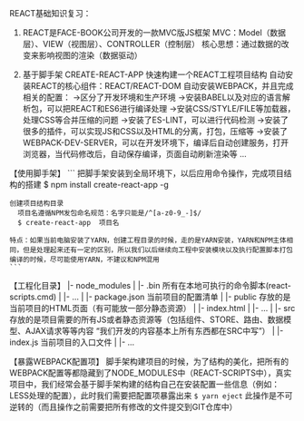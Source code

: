 REACT基础知识复习：
  1. REACT是FACE-BOOK公司开发的一款MVC版JS框架
    MVC：Model（数据层）、VIEW（视图层）、CONTROLLER（控制层）
    核心思想：通过数据的改变来影响视图的渲染（数据驱动）

  2. 基于脚手架 CREATE-REACT-APP 快速构建一个REACT工程项目结构
    自动安装REACT的核心组件：REACT/REACT-DOM
    自动安装WEBPACK，并且完成相关的配置：
       ->区分了开发环境和生产环境
       ->安装BABEL以及对应的语言解析包，可以把REACT和ES6进行编译处理
       ->安装CSS/STYLE/FILE等加载器，处理CSS等合并压缩的问题
       ->安装了ES-LINT，可以进行代码检测
       ->安装了很多的插件，可以实现JS和CSS以及HTML的分离，打包，压缩等
       ->安装了WEBPACK-DEV-SERVER，可以在开发环境下，编译后自动创建服务，打开浏览器，当代码修改后，自动保存编译，页面自动刷新渲染等
    ...

   【使用脚手架】
    ```
    把脚手架安装到全局环境下，以后应用命令操作，完成项目结构的搭建
      $ npm install create-react-app -g

    创建项目结构目录
      项目名遵循NPM发包命名规范：名字只能是/^[a-z0-9_-]$/
      $ create-react-app  项目名

    特点：如果当前电脑安装了YARN，创建工程目录的时候，走的是YARN安装，YARN和NPM主体相同，但是处理起来还有一定的区别，所以我们以后继续向工程中安装模块以及执行配置脚本打包编译的时候，尽可能使用YARN，不建议和NPM混用
    ```

   【工程化目录】
    |- node_modules
    |    |- .bin  所有在本地可执行的命令脚本(react-scripts.cmd)
    |    |- ...
    |
    |- package.json 当前项目的配置清单
    |
    |- public 存放的是当前项目的HTML页面（有可能放一部分静态资源）
    |    |- index.html
    |    |- ...
    |
    |- src 存放的是项目需要的所有JS或者静态资源等（包括组件、STORE、路由、数据模型、AJAX请求等等内容 “我们开发的内容基本上所有东西都在SRC中写”）
    |    |- index.js 当前项目的入口文件
    |    |- ...

   【暴露WEBPACK配置项】
     脚手架构建项目的时候，为了结构的美化，把所有的WEBPACK配置等都隐藏到了NODE_MODULES中（REACT-SCRIPTS中），真实项目中，我们经常会基于脚手架构建的结构自己在安装配置一些信息（例如：LESS处理的配置），此时我们需要把配置项暴露出来
     `$ yarn eject` 此操作是不可逆转的（而且操作之前需要把所有修改的文件提交到GIT仓库中）


